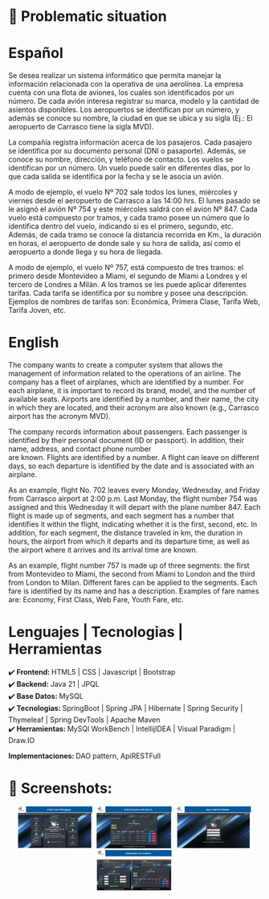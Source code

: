 # :brain: Problematic situation</h1>

# Español
<p> 
  Se desea realizar un sistema informático que permita manejar la información relacionada con la operativa de una aerolínea.
  La empresa cuenta con una flota de aviones, los cuales son identificados por un número. De cada avión interesa registrar su marca, modelo y la cantidad de asientos disponibles.
  Los aeropuertos se identifican por un número, y además se conoce su nombre, la ciudad en que se ubica y su sigla (Ej.: El aeropuerto de Carrasco tiene la sigla MVD).
  
  La compañía registra información acerca de los pasajeros. Cada pasajero se identifica por su documento personal (DNI o pasaporte). Además, se conoce su nombre, dirección, y teléfono 
  de contacto.
  Los vuelos se identifican por un número. Un vuelo puede salir en diferentes días, por lo que cada salida se identifica por la fecha y se le asocia un avión. 
  
  A modo de ejemplo, el vuelo Nº 702 sale todos los lunes, miércoles y viernes desde el aeropuerto de Carrasco a las 14:00 hrs. El lunes pasado se le asignó el avión Nº 754 y este 
  miércoles saldrá con el avión Nº 847.
  Cada vuelo está compuesto por tramos, y cada tramo posee un número que lo identifica dentro del vuelo, indicando si es el primero, segundo, etc. Además, de cada tramo se conoce la 
 distancia recorrida en Km., la duración en horas, el aeropuerto de donde sale y su hora de salida, así como el aeropuerto a donde llega y su hora de llegada.
  
  A modo de ejemplo, el vuelo Nº 757, está compuesto de tres tramos: el primero desde Montevideo a Miami, el segundo de Miami a Londres y el tercero de Londres a Milán. 
  A los tramos se les puede aplicar diferentes tarifas. Cada tarifa se identifica por su nombre y posee una descripción. Ejemplos de nombres de tarifas son: Económica, Primera Clase, 
 Tarifa Web, Tarifa Joven, etc.
</p>

# English
<p> 
  The company wants to create a computer system that allows the management of information related to the operations of an airline.
  The company has a fleet of airplanes, which are identified by a number. For each airplane, it is important to record its brand, model, and the number of available seats.
  Airports are identified by a number, and their name, the city in which they are located, and their acronym are also known (e.g., Carrasco airport has the acronym MVD).
  
  The company records information about passengers. Each passenger is identified by their personal document (ID or passport). In addition, their name, address, and contact phone number  
  are known.
  Flights are identified by a number. A flight can leave on different days, so each departure is identified by the date and is associated with an airplane.
  
  As an example, flight No. 702 leaves every Monday, Wednesday, and Friday from Carrasco airport at 2:00 p.m. Last Monday, the flight number 754 was assigned and this Wednesday it will    depart with the plane number 847.
  Each flight is made up of segments, and each segment has a number that identifies it within the flight, indicating whether it is the first, second, etc. In addition, for each segment,   the distance traveled in km, the duration in hours, the airport from which it departs and its departure time, as well as the airport where it arrives and its arrival time are known.
  
  As an example, flight number 757 is made up of three segments: the first from Montevideo to Miami, the second from Miami to London and the third from London to Milan.
  Different fares can be applied to the segments. Each fare is identified by its name and has a description. Examples of fare names are: Economy, First Class, Web Fare, Youth Fare, etc.</p>

# Lenguajes | Tecnologias | Herramientas
:heavy_check_mark:<strong> Frontend: </strong> HTML5 | CSS | Javascript | Bootstrap</br>
:heavy_check_mark:<strong> Backend: </strong> Java 21 | JPQL </br>
:heavy_check_mark:<strong> Base Datos: </strong> MySQL </br>
:heavy_check_mark:<strong> Tecnologias: </strong> SpringBoot | Spring JPA | Hibernate | Spring Security | Thymeleaf | Spring DevTools | Apache Maven </br>
:heavy_check_mark:<strong> Herramientas: </strong> MySQl WorkBench | IntellijIDEA | Visual Paradigm | Draw.IO</br>

<strong> Implementaciones: </strong> DAO pattern, ApiRESTFull
# 📸 Screenshots:

<div align="center">
  <img src="https://github.com/DoctorBIOS1990/airline-project-spring/blob/main/(Screenshoot)/screenShot1.JPG" width="150"/> 
  <img src="https://github.com/DoctorBIOS1990/airline-project-spring/blob/main/(Screenshoot)/screenShot2.JPG" width="150"/> 
  <img src="https://github.com/DoctorBIOS1990/airline-project-spring/blob/main/(Screenshoot)/screenShot3.JPG" width="150"/> 
  <img src="https://github.com/DoctorBIOS1990/airline-project-spring/blob/main/(Screenshoot)/screenShot4.JPG" width="150"/> 
</div>
